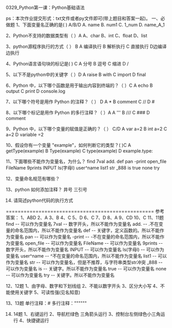 0329_Python第一课：Python基础语法

ps：本次作业提交形式：txt文件或者py文件即可(带上题目和答案一起)。
一、必做题
1、下面变量名正确的是( ) A/B/D
A. name
B. num1
C. 1_num
D. name_A_1

2、Python不支持的数据类型有（ ）A
A、char  B、int  C、float D、list

3、python源程序执行的方式（ ） B
A 编译执行  B 解析执行  C  直接执行  D边编译边执行

4、Python语言语句块的标记是(   ) C
A 分号     B 逗号  C 缩进  D /

5、以下不是python中的关键字（ ）D
A  raise    B with    C import   D  final

6、Python 中，以下哪个函数是用于输出内容到终端的？（ ）C
A echo    B output   C print   D console.log

7、以下哪个符号是用作 Python 的注释？（ ） D
A *        B comment    C //       D #

8、以下哪个标记是用作 Python 的多行注释？（ ）A
A '''       B ///               C ###        D comment

9、Python 中，以下哪个变量的赋值是正确的？（ ） C/D
A var a=2     B int a=2   C a=2     D variable =2

10、假设你有一个变量 "example"，如何判断它的类型？( )C
A  getType(example)
B  Type(example)
C  type(example)
D  example.type:

11、下面哪些不能作为变量名，为什么？
find
7val
add.
def
pan
-print
open_file
FileName
9prints
INPUT
ls(字母l)
user^name
list1
str
_888
is
true
none
try

12、变量命名规范有哪些？

13、python 如何添加注释？
 井号 三引号

14. 请简述python代码的执行方式

==================================================
参考答案：
1、ABD
2、A
3、B
4、C
5、D
6、C
7、D
8、A
9、CD
10、C
11、11题
find  -- 可以作为变量名
7val  -- 数字开头，所以不能作为变量名
add.  -- .不在变量的命名范围内，所以不能作为变量名
def  -- 关键字，定义函数的。所以不能作为变量名
pan  -- 可以作为变量名
-print  -- -不在变量的命名范围内，所以不能作为变量名
open_file   -- 可以作为变量名
FileName   -- 可以作为变量名
9prints    -- 数字开头，所以不能作为变量名
INPUT   -- 可以作为变量名
ls(字母l)   -- 可以作为变量名
user^name  --  ^不在变量的命名范围内，所以不能作为变量名
list1   -- 可以作为变量名
str   -- 可以作为变量名，但是不推荐，与字符串类型str冲突
_888   -- 可以作为变量名
is    -- 关键字。所以不能作为变量名
true   -- 可以作为变量名
none   -- 可以作为变量名
try   -- 关键字。所以不能作为变量名

12、12题
1、由字母、数字和下划线组
2、不能以数字开头
3、区分大小写
4、不能使用关键字
5、可读性强(见名知意)

13、13题
单行注释：#
多行注释：""""""

14. 14题
1、右键运行
2、导航栏绿色 三角箭头运行
3、控制台左侧绿色小三角运行
4、快捷键运行
